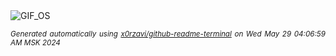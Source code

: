 <div align="justify">
<picture>
    <source media="(prefers-color-scheme: dark)" srcset="https://i.ibb.co/7g9jXy0/output-gif.gif">
    <source media="(prefers-color-scheme: light)" srcset="https://i.ibb.co/7g9jXy0/output-gif.gif">
    <img alt="GIF_OS" src="https://i.ibb.co/7g9jXy0/output-gif.gif">
</picture>

<sub><i>Generated automatically using [x0rzavi/github-readme-terminal](https://github.com/x0rzavi/github-readme-terminal) on Wed May 29 04:06:59 AM MSK 2024</i></sub>

</div>

<!-- Image deletion URL: https://ibb.co/VHKJtBk/d7636faa18b404cc47cfe99d2bf28823 -->
